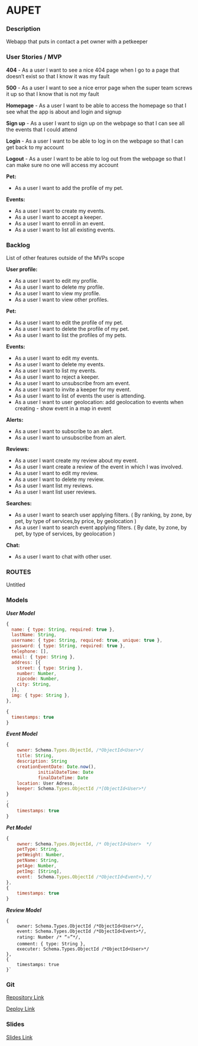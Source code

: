 # AUPET

### Description

Webapp that puts in contact a pet owner with a petkeeper

### User Stories / MVP

**404** - As a user I want to see a nice 404 page when I go to a page that doesn’t exist so that I know it was my fault

**500** - As a user I want to see a nice error page when the super team screws it up so that I know that is not my fault

**Homepage** - As a user I want to be able to access the homepage so that I see what the app is about and login and signup

**Sign up** - As a user I want to sign up on the webpage so that I can see all the events that I could attend

**Login** - As a user I want to be able to log in on the webpage so that I can get back to my account

**Logout** - As a user I want to be able to log out from the webpage so that I can make sure no one will access my account

**Pet:**
- As a user I want to add the profile of my pet.

**Events:**

- As a user I want to create my events.
- As a user I want to accept a keeper.
- As a user I want to enroll in an event.
- As a user I want to list all existing events.

### Backlog

List of other features outside of the MVPs scope

**User profile:**

- As a user I want to edit my profile.
- As a user I want to delete my profile.
- As a user I want to view my profile.
- As a user I want to view other profiles.

**Pet:**

- As a user I want to edit the profile of my pet.
- As a user I want to delete the profile of my pet.
- As a user I want to list the profiles of my pets.

**Events:**

- As a user I want to edit my events.
- As a user I want to delete my events.
- As a user I want to list my events.
- As a user I want to reject a keeper.
- As a user I want to unsubscribe from am event.
- As a user I want to invite a keeper for my event.
- As a user I want to list of events the user is attending.
- As a user I want to user geolocation:
add geolocation to events when creating - show event in a map in event

**Alerts:**

- As a user I want to subscribe to an alert.
- As a user I want to unsubscribe from an alert.

**Reviews:**
- As a user I want create my review about my event.
- As a user I want create a review of the event in which I was involved.
- As a user I want to edit my review.
- As a user I want to delete my review.
- As a user I want list my reviews.
- As a user I want list user reviews.

**Searches:**
- As a user I want to search user applying filters.
    ( By ranking, by zone, by pet, by type of services,by price, by geolocation )
- As a user I want to search event applying filters.
    ( By date, by zone, by pet, by type of services, by geolocation )

**Chat:**
- As a user I want to chat with other user.

### ROUTES

Untitled

### Models

**_User Model_**

```javascript
{
  name: { type: String, required: true },
  lastName: String,
  username: { type: String, required: true, unique: true },
  password: { type: String, required: true },
  telephone: [],
  email: { type: String },
  address: [{
    street: { type: String },
    number: Number,
    zipcode: Number,
    city: String,
  }],
  img: { type: String },
},

{
  timestamps: true
}

```

**_Event Model_**

```javascript
{ 
	owner: Schema.Types.ObjectId, /*ObjectId<User>*/
	title: String,
	description: String
	creationEventDate: Date.now(),
            initialDateTime: Date
            finalDateTime: Date
	location: User Adress,
	keeper: Schema.Types.ObjectId /*[ObjectId<User>*/
}
,
{
    timestamps: true
}
```

**_Pet Model_**

```javascript
{
    owner: Schema.Types.ObjectId, /* ObjectId<User>  */
    petType: String,
    petWeight: Number,
    petName: String,
    petAge: Number,
    petImg: [String],
    event:  Schema.Types.ObjectId /*ObjectId<Event>},*/
},
{
    timestamps: true
}
```

**_Review Model_**

```
{
    owner: Schema.Types.ObjectId /*ObjectId<User>*/,
    event: Schema.Types.ObjectId /*ObjectId<Event>*/,
    rating: Number /* “⭐”*/,
    comment: { type: String },
    executer: Schema.Types.ObjectId /*ObjectId<User>*/
},
{
    timestamps: true
}`
```

### Git

[Repository Link](https://github.com/aupet-group/aupet-app)

[Deploy Link](deploy)

### Slides

[Slides Link](slides)
